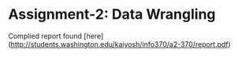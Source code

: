 # Assignment-2: Data Wrangling

Complied report found [here] (http://students.washington.edu/kaiyosh/info370/a2-370/report.pdf)
